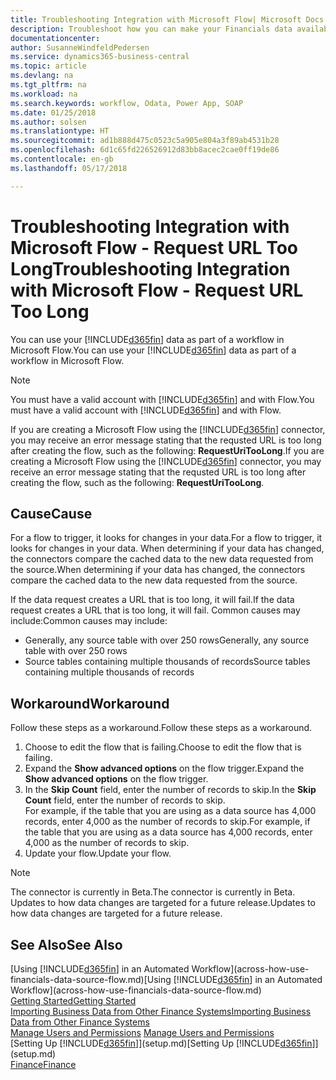 ```yaml
---
title: Troubleshooting Integration with Microsoft Flow| Microsoft Docs
description: Troubleshoot how you can make your Financials data available as a data source and specify an OData URL of your web services to build an automated workflow.
documentationcenter: 
author: SusanneWindfeldPedersen
ms.service: dynamics365-business-central
ms.topic: article
ms.devlang: na
ms.tgt_pltfrm: na
ms.workload: na
ms.search.keywords: workflow, Odata, Power App, SOAP
ms.date: 01/25/2018
ms.author: solsen
ms.translationtype: HT
ms.sourcegitcommit: ad1b888d475c0523c5a905e804a3f89ab4531b28
ms.openlocfilehash: 6d1c65fd226526912d83bb8acec2cae0ff19de86
ms.contentlocale: en-gb
ms.lasthandoff: 05/17/2018

---
```

# <a name="troubleshooting-integration-with-microsoft-flow---request-url-too-long"></a><span data-ttu-id="75fe4-103">Troubleshooting Integration with Microsoft Flow - Request URL Too Long</span><span class="sxs-lookup"><span data-stu-id="75fe4-103">Troubleshooting Integration with Microsoft Flow - Request URL Too Long</span></span>
<span data-ttu-id="75fe4-104">You can use your [!INCLUDE[d365fin](includes/d365fin_md.md)] data as part of a workflow in Microsoft Flow.</span><span class="sxs-lookup"><span data-stu-id="75fe4-104">You can use your [!INCLUDE[d365fin](includes/d365fin_md.md)] data as part of a workflow in Microsoft Flow.</span></span>  

> [!NOTE]  
>   <span data-ttu-id="75fe4-105">You must have a valid account with [!INCLUDE[d365fin](includes/d365fin_md.md)] and with Flow.</span><span class="sxs-lookup"><span data-stu-id="75fe4-105">You must have a valid account with [!INCLUDE[d365fin](includes/d365fin_md.md)] and with Flow.</span></span>  

<span data-ttu-id="75fe4-106">If you are creating a Microsoft Flow using the [!INCLUDE[d365fin](includes/d365fin_md.md)] connector, you may receive an error message stating that the requsted URL is too long after creating the flow, such as the following: **RequestUriTooLong**.</span><span class="sxs-lookup"><span data-stu-id="75fe4-106">If you are creating a Microsoft Flow using the [!INCLUDE[d365fin](includes/d365fin_md.md)] connector, you may receive an error message stating that the requsted URL is too long after creating the flow, such as the following: **RequestUriTooLong**.</span></span>

## <a name="cause"></a><span data-ttu-id="75fe4-107">Cause</span><span class="sxs-lookup"><span data-stu-id="75fe4-107">Cause</span></span>
<span data-ttu-id="75fe4-108">For a flow to trigger, it looks for changes in your data.</span><span class="sxs-lookup"><span data-stu-id="75fe4-108">For a flow to trigger, it looks for changes in your data.</span></span> <span data-ttu-id="75fe4-109">When determining if your data has changed, the connectors compare the cached data to the new data requested from the source.</span><span class="sxs-lookup"><span data-stu-id="75fe4-109">When determining if your data has changed, the connectors compare the cached data to the new data requested from the source.</span></span>  

<span data-ttu-id="75fe4-110">If the data request creates a URL that is too long, it will fail.</span><span class="sxs-lookup"><span data-stu-id="75fe4-110">If the data request creates a URL that is too long, it will fail.</span></span> <span data-ttu-id="75fe4-111">Common causes may include:</span><span class="sxs-lookup"><span data-stu-id="75fe4-111">Common causes may include:</span></span>
- <span data-ttu-id="75fe4-112">Generally, any source table with over 250 rows</span><span class="sxs-lookup"><span data-stu-id="75fe4-112">Generally, any source table with over 250 rows</span></span>
- <span data-ttu-id="75fe4-113">Source tables containing multiple thousands of records</span><span class="sxs-lookup"><span data-stu-id="75fe4-113">Source tables containing multiple thousands of records</span></span>

## <a name="workaround"></a><span data-ttu-id="75fe4-114">Workaround</span><span class="sxs-lookup"><span data-stu-id="75fe4-114">Workaround</span></span>
<span data-ttu-id="75fe4-115">Follow these steps as a workaround.</span><span class="sxs-lookup"><span data-stu-id="75fe4-115">Follow these steps as a workaround.</span></span>
1. <span data-ttu-id="75fe4-116">Choose to edit the flow that is failing.</span><span class="sxs-lookup"><span data-stu-id="75fe4-116">Choose to edit the flow that is failing.</span></span>
2. <span data-ttu-id="75fe4-117">Expand the **Show advanced options** on the flow trigger.</span><span class="sxs-lookup"><span data-stu-id="75fe4-117">Expand the **Show advanced options** on the flow trigger.</span></span>
3. <span data-ttu-id="75fe4-118">In the **Skip Count** field, enter the number of records to skip.</span><span class="sxs-lookup"><span data-stu-id="75fe4-118">In the **Skip Count** field, enter the number of records to skip.</span></span>  
<span data-ttu-id="75fe4-119">For example, if the table that you are using as a data source has 4,000 records, enter 4,000 as the number of records to skip.</span><span class="sxs-lookup"><span data-stu-id="75fe4-119">For example, if the table that you are using as a data source has 4,000 records, enter 4,000 as the number of records to skip.</span></span>
4. <span data-ttu-id="75fe4-120">Update your flow.</span><span class="sxs-lookup"><span data-stu-id="75fe4-120">Update your flow.</span></span>

> [!NOTE]  
> <span data-ttu-id="75fe4-121">The connector is currently in Beta.</span><span class="sxs-lookup"><span data-stu-id="75fe4-121">The connector is currently in Beta.</span></span> <span data-ttu-id="75fe4-122">Updates to how data changes are targeted for a future release.</span><span class="sxs-lookup"><span data-stu-id="75fe4-122">Updates to how data changes are targeted for a future release.</span></span>


## <a name="see-also"></a><span data-ttu-id="75fe4-123">See Also</span><span class="sxs-lookup"><span data-stu-id="75fe4-123">See Also</span></span>
<span data-ttu-id="75fe4-124">[Using [!INCLUDE[d365fin](includes/d365fin_md.md)] in an Automated Workflow](across-how-use-financials-data-source-flow.md)</span><span class="sxs-lookup"><span data-stu-id="75fe4-124">[Using [!INCLUDE[d365fin](includes/d365fin_md.md)] in an Automated Workflow](across-how-use-financials-data-source-flow.md)</span></span>  
[<span data-ttu-id="75fe4-125">Getting Started</span><span class="sxs-lookup"><span data-stu-id="75fe4-125">Getting Started</span></span>](product-get-started.md)  
[<span data-ttu-id="75fe4-126">Importing Business Data from Other Finance Systems</span><span class="sxs-lookup"><span data-stu-id="75fe4-126">Importing Business Data from Other Finance Systems</span></span>](across-import-data-configuration-packages.md)  
<span data-ttu-id="75fe4-127">[Manage Users and Permissions](ui-how-users-permissions.md)  </span><span class="sxs-lookup"><span data-stu-id="75fe4-127">[Manage Users and Permissions](ui-how-users-permissions.md)  </span></span>  
<span data-ttu-id="75fe4-128">[Setting Up [!INCLUDE[d365fin](includes/d365fin_md.md)]](setup.md)</span><span class="sxs-lookup"><span data-stu-id="75fe4-128">[Setting Up [!INCLUDE[d365fin](includes/d365fin_md.md)]](setup.md)</span></span>  
[<span data-ttu-id="75fe4-129">Finance</span><span class="sxs-lookup"><span data-stu-id="75fe4-129">Finance</span></span>](finance.md)  

